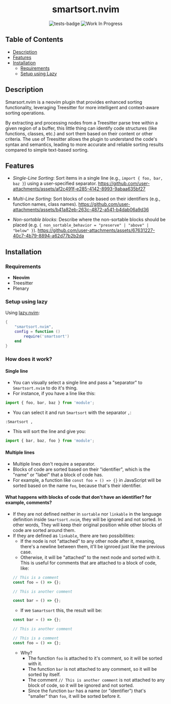 <div align="center">
    <h1>smartsort.nvim</h1>

![tests-badge](https://github.com/JavierPoduje/smartsort.nvim/actions/workflows/ci.yml/badge.svg)
![Work In Progress](https://img.shields.io/badge/Work%20In%20Progress-orange?style=for-the-badge)
</div>

## Table of Contents

- [Description](#description)
- [Features](#features)
- [Installation](#installation)
    - [Requirements](#requirements)
    - [Setup using Lazy](#lazy)

## Description<a name="description"></a>

Smarsort.nvim is a neovim plugin that provides enhanced sorting functionality, leveraging Treesitter for more intelligent and context-aware sorting operations.

By extracting and processing nodes from a Treesitter parse tree within a given region of a buffer, this little thing can identify code structures (like functions, classes, etc.) and sort them based on their content or other criteria. The use of Treesitter allows the plugin to understand the code's syntax and semantics, leading to more accurate and reliable sorting results compared to simple text-based sorting.

## Features<a name="features"></a>

- *Single-Line Sorting*: Sort items in a single line (e.g., `import { foo, bar, baz }`) using a user-specified separator.
https://github.com/user-attachments/assets/af2c491f-e285-4142-8993-9abaa635bf27

- *Multi-Line Sorting*: Sort blocks of code based on their identifiers (e.g., function names, class names).
https://github.com/user-attachments/assets/b41a82eb-263c-4872-a541-b4dab06a9d36

- *Non-sortable blocks*: Describe where the non-sortable blocks should be placed (e.g. `{ non_sortable_behavior = "preserve" | "above" | "below" }`).
https://github.com/user-attachments/assets/67631227-40c7-4b79-8894-a62d77b2b2da

## Installation

### Requirements<a name="requirements"></a>

- **Neovim**
- Treesitter
- Plenary

### Setup using lazy<a name="lazy"></a>

Using [lazy.nvim](https://github.com/folke/lazy.nvim):

```lua
{
    "smartsort.nvim",
    config = function ()
        require('smartsort')
    end
}
```


### How does it work?

#### Single line

- You can visually select a single line and pass a "separator" to `Smartsort.nvim` to do it's thing.
- For instance, if you have a line like this:
```javascript
import { foo, bar, baz } from 'module';
```
- You can select it and run `Smartsort` with the separator `,`:
```sh
:Smartsort ,
```
- This will sort the line and give you:
```javascript
import { bar, baz, foo } from 'module';
```

#### Multiple lines
- Multiple lines don't require a separator.
- Blocks of code are sorted based on their "identifier", which is the "name" or "label" that a block of code has.
- For example, a function like `const foo = () => {}` in JavaScript will be sorted based on the name `foo`, because that's their identifier.

#### What happens with blocks of code that don't have an identifier? for example, comments?
- If they are not defined neither in `sortable` nor `linkable` in the language definition inside `Smartsort.nvim`, they will be ignored and not sorted. In other words, They will keep their original position while other blocks of code are sorted around them.
- If they are defined as `linkable`, there are two possibilities:
    - If the node is not "attached" to any other node after it, meaning, there's a newline between them, it'll be ignroed just like the previous case.
    - Otherwise, it will be "attached" to the next node and sorted with it. This is useful for comments that are attached to a block of code, like:
    ```javascript
    // This is a comment
    const foo = () => {};

    // This is another comment

    const bar = () => {};
    ```
    - If we `Samartsort` this, the result will be:
    ```javascript
    const bar = () => {};

    // This is another comment

    // This is a comment
    const foo = () => {};
    ```
    - Why?
        - The function `foo` is attached to it's comment, so it will be sorted with it.
        - The function `bar` is not attached to any comment, so it will be sorted by itself.
        - The comment `// This is another comment` is not attached to any block of code, so it will be ignored and not sorted.
        - Since the function `bar` has a name (or "identifier") that's "smaller" than `foo`, it will be sorted before it.

